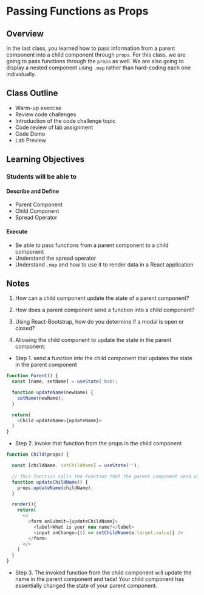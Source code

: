 # Passing Functions as Props

## Overview

In the last class, you learned how to pass information from a parent component into a child component through `props`. For this class, we are going to pass functions through the `props` as well. We are also going to display a nested component using `.map` rather than hard-coding each one individually.

## Class Outline

- Warm-up exercise
- Review code challenges
- Introduction of the code challenge topic
- Code review of lab assignment
- Code Demo
- Lab Preview

## Learning Objectives

### Students will be able to

#### Describe and Define

- Parent Component
- Child Component
- Spread Operator

#### Execute

- Be able to pass functions from a parent component to a child component
- Understand the spread operator
- Understand `.map` and how to use it to render data in a React application

## Notes

1. How can a child component update the state of a parent component?

1. How does a parent component send a function into a child component?

1. Using React-Bootstrap, how do you determine if a modal is open or closed?

1. Allowing the child component to update the state in the parent component:

  - Step 1. send a function into the child component that updates the state in the parent component

  ```javaScript
  function Parent() {
    const [name, setName] = useState('bob);

    function updateName(newName) {
      setName(newName);
    }

    return(
      <Child updateName={updateName}>
    )
  }
  ```

  - Step 2. invoke that function from the props in the child component
  ```javaScript
  function Child(props) {

    const [childName. setChildName] = useState('');

    // this function calls the function that the parent component send us with the new name as an argument
    function updateChildName() {
      props.updateName(childName);
    }

    render(){
      return(
        <>
          <form onSubmit={updateChildName}>
            <label>What is your new name?</label>
            <input onChange={() => setChildName(e.target.value)} />
          </form>
        </>
      )
    }
  }
  ```

  - Step 3. The invoked function from the child component will update the name in the parent component and tada! Your child component has essentially changed the state of your parent component.
